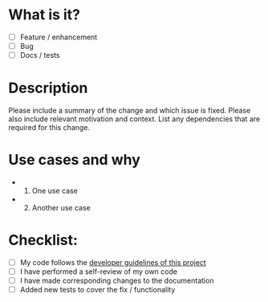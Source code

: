 # What is it?

- [ ] Feature / enhancement
- [ ] Bug
- [ ] Docs / tests

# Description

Please include a summary of the change and which issue is fixed. Please also include relevant motivation and context. List any dependencies that are required for this change.

# Use cases and why

<!-- Actual / expected behavior if it's a bug -->

- 1. One use case
- 2. Another use case

# Checklist:

- [ ] My code follows the [developer guidelines of this project](https://github.com/BuilderIO/partytown/blob/main/CONTRIBUTING.md)
- [ ] I have performed a self-review of my own code
- [ ] I have made corresponding changes to the documentation
- [ ] Added new tests to cover the fix / functionality
